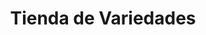 ---
title: "Tienda de Variedades"
url: /ciudad-satelite/tienda-de-variedades-avenida-jose-agustin-3/
shop: Lebensmittel
---